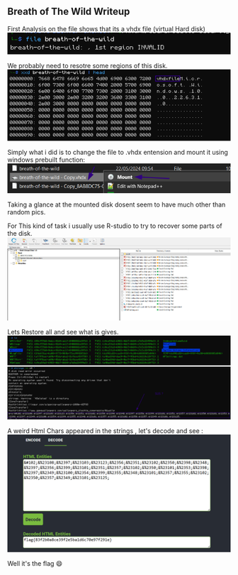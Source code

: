 ## Breath of The Wild Writeup
First Analysis on the file shows that its a vhdx file (virtual Hard disk)
![alt text](assets/image2.png)

We probably need to resotre some regions of this disk.
![alt text](assets/image.png)

Simply what i did is to change the file to .vhdx entension and mount it using windows prebuilt function:
![alt text](assets/image3.png)

Taking a glance at the mounted disk dosent seem to have much other than random pics.

For This kind of task i usually use R-studio to try to recover some parts of the disk.
![alt text](assets/image4.png)

Lets Restore all and see what is gives.
![alt text](assets/image5.png)
![alt text](assets/image6.png)

A weird Html Chars appeared in the strings , let's decode and see :
![alt text](assets/image7.png)

Well it's the flag :smile: